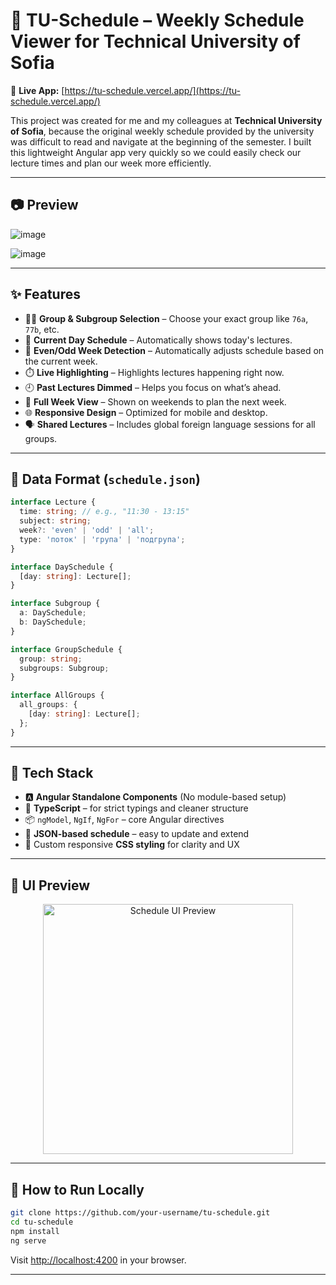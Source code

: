 # 📅 TU-Schedule – Weekly Schedule Viewer for Technical University of Sofia

🚀 **Live App:** [https://tu-schedule.vercel.app/](https://tu-schedule.vercel.app/)

This project was created for me and my colleagues at **Technical University of Sofia**, because the original weekly schedule provided by the university was difficult to read and navigate at the beginning of the semester. I built this lightweight Angular app very quickly so we could easily check our lecture times and plan our week more efficiently.

---

## 📷 Preview

![image](https://github.com/user-attachments/assets/1b24db37-3122-4aeb-9992-d7018170eea4)

![image](https://github.com/user-attachments/assets/05302b75-2b8b-4f8b-ab81-669f0f55af4b)

---

## ✨ Features

- 👨‍🎓 **Group & Subgroup Selection** – Choose your exact group like `76a`, `77b`, etc.
- 📅 **Current Day Schedule** – Automatically shows today's lectures.
- 🔄 **Even/Odd Week Detection** – Automatically adjusts schedule based on the current week.
- ⏱️ **Live Highlighting** – Highlights lectures happening right now.
- 🕘 **Past Lectures Dimmed** – Helps you focus on what’s ahead.
- 📆 **Full Week View** – Shown on weekends to plan the next week.
- 🌐 **Responsive Design** – Optimized for mobile and desktop.
- 🗣️ **Shared Lectures** – Includes global foreign language sessions for all groups.

---

## 🧠 Data Format (`schedule.json`)

```ts
interface Lecture {
  time: string; // e.g., "11:30 - 13:15"
  subject: string;
  week?: 'even' | 'odd' | 'all';
  type: 'поток' | 'група' | 'подгрупа';
}

interface DaySchedule {
  [day: string]: Lecture[];
}

interface Subgroup {
  a: DaySchedule;
  b: DaySchedule;
}

interface GroupSchedule {
  group: string;
  subgroups: Subgroup;
}

interface AllGroups {
  all_groups: {
    [day: string]: Lecture[];
  };
}
````

---

## 🧩 Tech Stack

* 🅰️ **Angular Standalone Components** (No module-based setup)
* 🧠 **TypeScript** – for strict typings and cleaner structure
* 📦 `ngModel`, `NgIf`, `NgFor` – core Angular directives
* 📄 **JSON-based schedule** – easy to update and extend
* 🎨 Custom responsive **CSS styling** for clarity and UX

---

## 📸 UI Preview

<div align="center">
  <img src="https://i.imgur.com/kDEH6kY.png" alt="Schedule UI Preview" width="400"/>
</div>

---

## 🧪 How to Run Locally

```bash
git clone https://github.com/your-username/tu-schedule.git
cd tu-schedule
npm install
ng serve
```

Visit [http://localhost:4200](http://localhost:4200) in your browser.

---

